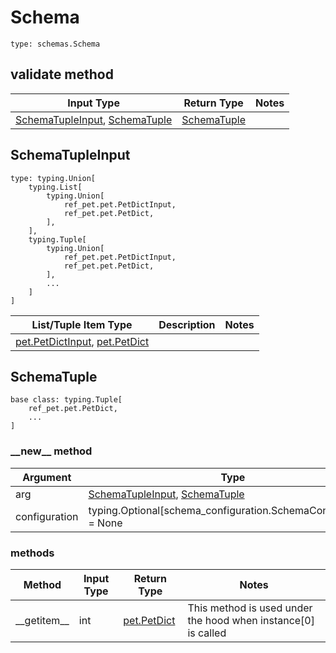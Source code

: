 # Schema
```
type: schemas.Schema
```

## validate method
Input Type | Return Type | Notes
------------ | ------------- | -------------
[SchemaTupleInput](#schematupleinput), [SchemaTuple](#schematuple) | [SchemaTuple](#schematuple) |

## SchemaTupleInput
```
type: typing.Union[
    typing.List[
        typing.Union[
            ref_pet.pet.PetDictInput,
            ref_pet.pet.PetDict,
        ],
    ],
    typing.Tuple[
        typing.Union[
            ref_pet.pet.PetDictInput,
            ref_pet.pet.PetDict,
        ],
        ...
    ]
]
```
List/Tuple Item Type | Description | Notes
-------------------- | ------------- | -------------
[pet.PetDictInput](../../../../../../components/schema/pet.md#petdictinput), [pet.PetDict](../../../../../../components/schema/pet.md#petdict) |  |

## SchemaTuple
```
base class: typing.Tuple[
    ref_pet.pet.PetDict,
    ...
]
```
### &lowbar;&lowbar;new&lowbar;&lowbar; method
Argument | Type
-------- | ------
arg      | [SchemaTupleInput](#schematupleinput), [SchemaTuple](#schematuple)
configuration | typing.Optional[schema_configuration.SchemaConfiguration] = None

### methods
Method | Input Type | Return Type | Notes
------ | ---------- | ----------- | ------
&lowbar;&lowbar;getitem&lowbar;&lowbar; | int | [pet.PetDict](../../../../../../components/schema/pet.md#petdict) | This method is used under the hood when instance[0] is called
